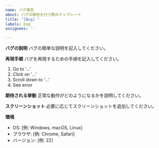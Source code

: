 ```yaml
---
name: バグ報告
about: バグの報告を行う際のテンプレート
title: "[Bug] "
labels: bug
assignees: ''

---
```

**バグの説明**
バグの簡単な説明を記入してください。

**再現手順**
バグを再現するための手順を記入してください。
1. Go to '...'
2. Click on '...'
3. Scroll down to '...'
4. See error

**期待される挙動**
正常な動作がどのようになるかを説明してください。

**スクリーンショット**
必要に応じてスクリーンショットを追加してください。

**環境**
- OS: [例: Windows, macOS, Linux]
- ブラウザ: [例: Chrome, Safari]
- バージョン: [例: 22]
